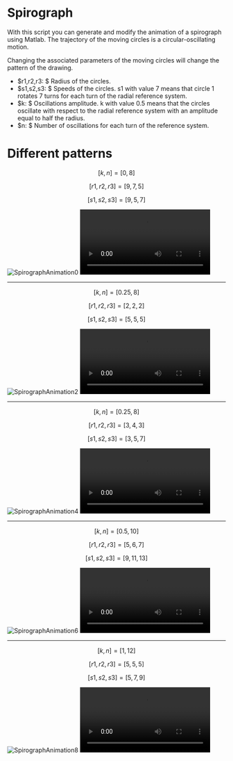 # Spirograph

With this script you can generate and modify the animation of a spirograph using Matlab.
The trajectory of the moving circles is a circular-oscillating motion.

Changing the associated parameters of the moving circles will change the pattern of the drawing.

- $r1,r2,r3: $ Radius of the circles.
- $s1,s2,s3: $ Speeds of the circles. s1 with value 7 means that circle 1 rotates 7 turns for each turn of the radial reference system.
- $k: $ Oscillations amplitude. k with value 0.5 means that the circles oscillate with respect to the radial reference system with an amplitude equal to half the radius.
- $n: $ Number of oscillations for each turn of the reference system.




# Different patterns

$$ [k,n] = [0,8] $$

$$ [r1,r2,r3] = [9,7,5] $$

$$ [s1,s2,s3] = [9,5,7] $$

![SpirographAnimation0](/animations/k_0.0_n_8.0_r123_9.0_7.0_5.0_s123_9.0_5.0_7.0.png)
![SpirographAnimation1](/animations/k_0.0_n_8.0_r123_9.0_7.0_5.0_s123_9.0_5.0_7.0.mp4)

___

$$ [k,n] = [0.25,8] $$

$$ [r1,r2,r3] = [2,2,2] $$

$$ [s1,s2,s3] = [5,5,5] $$

![SpirographAnimation2](/animations/k_0.25_n_8.0_r123_2.0_2.0_2.0_s123_5.0_5.0_5.0.png)
![SpirographAnimation3](/animations/k_0.25_n_8.0_r123_2.0_2.0_2.0_s123_5.0_5.0_5.0.mp4)

___

$$ [k,n] = [0.25,8] $$

$$ [r1,r2,r3] = [3,4,3] $$

$$ [s1,s2,s3] = [3,5,7] $$

![SpirographAnimation4](/animations/k_0.25_n_8.0_r123_3.0_4.0_3.0_s123_3.0_5.0_7.0.png)
![SpirographAnimation5](/animations/k_0.25_n_8.0_r123_3.0_4.0_3.0_s123_3.0_5.0_7.0.mp4)

___

$$ [k,n] = [0.5,10] $$

$$ [r1,r2,r3] = [5,6,7] $$

$$ [s1,s2,s3] = [9,11,13] $$

![SpirographAnimation6](/animations/k_0.50_n_10.0_r123_5.0_6.0_7.0_s123_9.0_11.0_13.0.png)
![SpirographAnimation7](/animations/k_0.50_n_10.0_r123_5.0_6.0_7.0_s123_9.0_11.0_13.0.mp4)

___

$$ [k,n] = [1,12] $$

$$ [r1,r2,r3] = [5,5,5] $$

$$ [s1,s2,s3] = [5,7,9] $$

![SpirographAnimation8](/animations/k_1.00_n_12.0_r123_5.0_5.0_5.0_s123_5.0_7.0_9.0.png)
![SpirographAnimation9](/animations/k_1.00_n_12.0_r123_5.0_5.0_5.0_s123_5.0_7.0_9.0.mp4)



